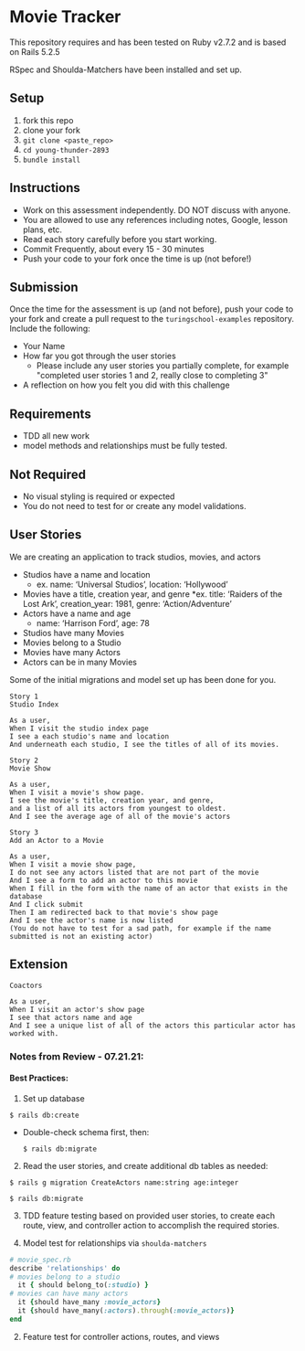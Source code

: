 # Movie Tracker

This repository requires and has been tested on Ruby v2.7.2 and is based on Rails 5.2.5

RSpec and Shoulda-Matchers have been installed and set up.

## Setup

1. fork this repo
2. clone your fork
3. `git clone <paste_repo>`
4. `cd young-thunder-2893`
5. `bundle install`

## Instructions

* Work on this assessment independently. DO NOT discuss with anyone.
* You are allowed to use any references including notes, Google, lesson plans, etc.
* Read each story carefully before you start working.
* Commit Frequently, about every 15 - 30 minutes
* Push your code to your fork once the time is up (not before!)

## Submission

Once the time for the assessment is up (and not before), push your code to your fork and create a pull request to the `turingschool-examples` repository. Include the following:

* Your Name
* How far you got through the user stories
  * Please include any user stories you partially complete, for example "completed user stories 1 and 2, really close to completing 3"
* A reflection on how you felt you did with this challenge

## Requirements

* TDD all new work
* model methods and relationships must be fully tested.

## Not Required

* No visual styling is required or expected
* You do not need to test for or create any model validations.

## User Stories

We are creating an application to track studios, movies, and actors

* Studios have a name and location
  * ex. name: ‘Universal Studios’, location: ‘Hollywood’
* Movies have a title, creation year, and genre
  *ex. title: ‘Raiders of the Lost Ark’, creation_year: 1981, genre: ‘Action/Adventure’
* Actors have a name and age
  * name: ‘Harrison Ford’, age: 78
* Studios have many Movies
* Movies belong to a Studio
* Movies have many Actors
* Actors can be in many Movies

Some of the initial migrations and model set up has been done for you.

```
Story 1
Studio Index

As a user,
When I visit the studio index page
I see a each studio's name and location
And underneath each studio, I see the titles of all of its movies.
```

```
Story 2
Movie Show

As a user,
When I visit a movie's show page.
I see the movie's title, creation year, and genre,
and a list of all its actors from youngest to oldest.
And I see the average age of all of the movie's actors
```

```
Story 3
Add an Actor to a Movie

As a user,
When I visit a movie show page,
I do not see any actors listed that are not part of the movie
And I see a form to add an actor to this movie
When I fill in the form with the name of an actor that exists in the database
And I click submit
Then I am redirected back to that movie's show page
And I see the actor's name is now listed
(You do not have to test for a sad path, for example if the name submitted is not an existing actor)
```

## Extension

```
Coactors

As a user,
When I visit an actor's show page
I see that actors name and age
And I see a unique list of all of the actors this particular actor has worked with.
```


### Notes from Review - 07.21.21:
#### Best Practices:
1. Set up database

  `$ rails db:create`
  * Double-check schema first, then:

    `$ rails db:migrate`

2. Read the user stories, and create additional db tables as needed:

  `$ rails g migration CreateActors name:string age:integer`

  `$ rails db:migrate`

3. TDD feature testing based on provided user stories, to create each route, view, and controller action to accomplish the required stories.

  1. Model test for relationships via `shoulda-matchers`
  ```ruby
  # movie_spec.rb
  describe 'relationships' do
  # movies belong to a studio
    it { should belong_to(:studio) }
  # movies can have many actors
    it {should have_many :movie_actors}
    it {should have_many(:actors).through(:movie_actors)}
  end
  ```
  2. Feature test for controller actions, routes, and views
    

